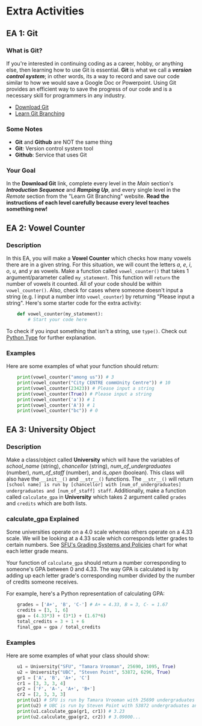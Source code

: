 # Extra Activities

## EA 1: Git

### What is Git?

If you're interested in continuing coding as a career, hobby, or anything else, then learning how to use Git is essential. **Git** is what we call a ***version control system***; in other words, its a way to record and save our code similar to how we would save a Google Doc or Powerpoint. Using Git provides an efficient way to save the progress of our code and is a necessary skill for programmers in any industry.

- [Download Git](https://git-scm.com/)
- [Learn Git Branching](https://learngitbranching.js.org/)

### Some Notes

- **Git** and **Github** are NOT the same thing
- **Git**: Version control system tool
- **Github**: Service that uses Git

### Your Goal

In the **Download Git** link, complete every level in the *Main* section's ***Introduction Sequence*** and ***Ramping Up***, and every single level in the *Remote* section from the "Learn Git Branching" website. **Read the instructions of each level carefully because every level teaches something new!**

## EA 2: Vowel Counter

### Description

In this EA, you will make a **Vowel Counter** which checks how many vowels there are in a given string. For this situation, we will count the letters *a*, *e*, *i*, *o*, *u*, and *y* as vowels. Make a function called `vowel_counter()` that takes 1 argument/parameter called `my_statement`. This function will `return` the number of vowels it counted. All of your code should be within `vowel_counter()`. Also, check for cases where someone doesn't input a string (e.g. I input a number into `vowel_counter`) by returning "Please input a string". Here's some starter code for the extra activity:

```python
    def vowel_counter(my_statement):
        # Start your code here
```

To check if you input something that isn't a string, use ``type()``. Check out [Python Type](https://www.geeksforgeeks.org/python-type-function/) for further explanation.

### Examples

Here are some examples of what your function should return:

```python
    print(vowel_counter("among us")) # 3
    print(vowel_counter("City CENTRE commUnity Centre")) # 10
    print(vowel_counter(23423)) # Please input a string
    print(vowel_counter(True)) # Please input a string
    print(vowel_counter('a')) # 1
    print(vowel_counter('A')) # 1
    print(vowel_counter("bc")) # 0
```

## EA 3: University Object

### Description

Make a class/object called **University** which will have the variables of *school_name* (string), *chancellor* (string), *num_of_undergraduates* (number), *num_of_staff* (number), and *is_open* (boolean). This class will also have the ``__init__()`` and ``__str__()`` functions. The ``__str__()`` will return ``[school name] is run by [chancellor] with [num_of_undergraduates] undergraduates and [num_of_staff] staff``. Additionally, make a function called ``calculate_gpa`` in **University** which takes 2 argument called ``grades`` and ``credits`` which are both lists.

### calculate_gpa Explained

Some universities operate on a 4.0 scale whereas others operate on a 4.33 scale. We will be looking at a 4.33 scale which corresponds letter grades to certain numbers. See [SFU's Grading Systems and Policies](http://www.sfu.ca/students/calendar_archive/10.11%20calendar/calendar/for_students/grading.html) chart for what each letter grade means.

Your function of ``calculate_gpa`` should return a number corresponding to someone's GPA between 0 and 4.33. The way GPA is calculated is by adding up each letter grade's corresponding number divided by the number of credits someone receives.

For example, here's a Python representation of calculating GPA:

```python
    grades = ['A+', 'B', 'C-'] # A+ = 4.33, B = 3, C- = 1.67
    credits = [3, 1, 6]
    gpa = (4.33*3) + (3*1) + (1.67*6)
    total_credits = 3 + 1 + 6
    final_gpa = gpa / total_credits
```

### Examples

Here are some examples of what your class should show:

```python
    u1 = University("SFU", "Tamara Vrooman", 25690, 1095, True)
    u2 = University("UBC", "Steven Point", 53872, 6296, True)
    gr1 = ['A', 'B', 'A+', 'C']
    cr1 = [3, 3, 3, 4]
    gr2 = ['F', 'A-', 'A+', 'B+']
    cr2 = [2, 3, 3, 3]
    print(u1) # SFU is run by Tamara Vrooman with 25690 undergraduates and 1095 staff
    print(u2) # UBC is run by Steven Point with 53872 undergraduates and 6296 staff
    print(u1.calculate_gpa(gr1, cr1)) # 3.23
    print(u2.calculate_gpa(gr2, cr2)) # 3.09000...
```
